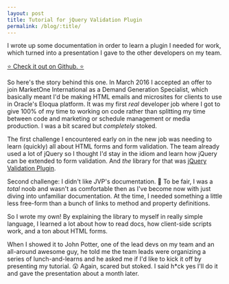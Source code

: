 ```yaml
---
layout: post
title: Tutorial for jQuery Validation Plugin
permalink: /blog/:title/
---
```


I wrote up some documentation in order to learn a plugin I needed for work, which turned into a presentation I gave to the other developers on my team.

[⭐  Check it out on Github. ⭐](https://github.com/timothyjellison/jquery-validation-plugin-tutorial)

So here's the story behind this one. In March 2016 I accepted an offer to join MarketOne International as a Demand Generation Specialist, which basically meant I'd be making HTML emails and microsites for clients to use in Oracle's Eloqua platform. It was my first *real* developer job where I got to give 100% of my time to working on code rather than splitting my time between code and marketing or schedule management or media production. I was a bit scared but *completely* stoked.

The first challenge I encountered early on in the new job was needing to learn (quickly) all about HTML forms and form validation. The team already used a lot of jQuery so I thought I'd stay in the idiom and learn how jQuery can be extended to form validation. And *the* library for that was [jQuery Validation Plugin](https://jqueryvalidation.org/).

Second challenge: I didn't like JVP's documentation. 😬  To be fair, I was a *total* noob and wasn't as comfortable then as I've become now with just diving into unfamiliar documentation. At the time, I needed something a little less free-form than a bunch of links to method and property definitions.

So I wrote my own! By explaining the library to myself in really simple language, I learned a lot about how to read docs, how client-side scripts work, and a ton about HTML forms.

When I showed it to John Potter, one of the lead devs on my team and an all-around awesome guy, he told me the team leads were organizing a series of lunch-and-learns and he asked me if I'd like to kick it off by presenting my tutorial. 😲  Again, scared but stoked. I said h\*ck yes I'll do it and gave the presentation about a month later.